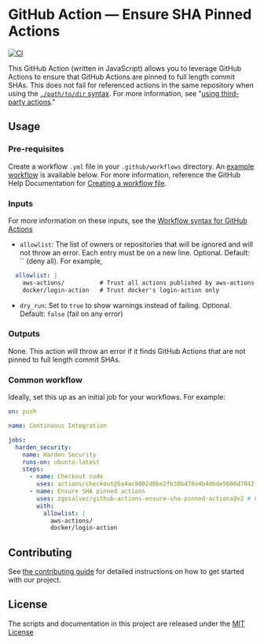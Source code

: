 # GitHub Action — Ensure SHA Pinned Actions
[![CI](https://github.com/zgosalvez/github-actions-ensure-sha-pinned-actions/actions/workflows/ci.yml/badge.svg)](https://github.com/zgosalvez/github-actions-ensure-sha-pinned-actions/actions/workflows/ci.yml)

This GitHub Action (written in JavaScript) allows you to leverage GitHub Actions to ensure that GitHub Actions are pinned to full length commit SHAs. This does not fail for referenced actions in the same repository when using the [`./path/to/dir` syntax](https://docs.github.com/actions/learn-github-actions/finding-and-customizing-actions#referencing-an-action-in-the-same-repository-where-a-workflow-file-uses-the-action). For more information, see "[using third-party actions](https://docs.github.com/en/free-pro-team@latest/actions/learn-github-actions/security-hardening-for-github-actions#using-third-party-actions)."

## Usage
### Pre-requisites
Create a workflow `.yml` file in your `.github/workflows` directory. An [example workflow](#common-workflow) is available below. For more information, reference the GitHub Help Documentation for [Creating a workflow file](https://help.github.com/en/articles/configuring-a-workflow#creating-a-workflow-file).

### Inputs
For more information on these inputs, see the [Workflow syntax for GitHub Actions](https://docs.github.com/actions/reference/workflow-syntax-for-github-actions#jobsjob_idstepswith)

- `allowlist`: The list of owners or repositories that will be ignored and will not throw an error. Each entry must be on a new line. Optional. Default: `` (deny all). For example,
```yaml
  allowlist: |
    aws-actions/          # Trust all actions published by aws-actions
    docker/login-action   # Trust docker's login-action only
```
- `dry_run`: Set to `true` to show warnings instead of failing. Optional. Default: `false` (fail on any error)

### Outputs
None. This action will throw an error if it finds GitHub Actions that are not pinned to full length commit SHAs.

### Common workflow

Ideally, set this up as an initial job for your workflows. For example:
```yaml
on: push

name: Continuous Integration

jobs:
  harden_security:
    name: Harden Security
    runs-on: ubuntu-latest
    steps:
      - name: Checkout code
        uses: actions/checkout@5a4ac9002d0be2fb38bd78e4b4dbde5606d7042f # v2.3.4
      - name: Ensure SHA pinned actions
        uses: zgosalvez/github-actions-ensure-sha-pinned-actions@v2 # Replace this
        with:
          allowlist: |
            aws-actions/
            docker/login-action
```

## Contributing
See [the contributing guide](.github/CONTRIBUTING.md) for detailed instructions on how to get started with our project.

## License
The scripts and documentation in this project are released under the [MIT License](LICENSE.md)
